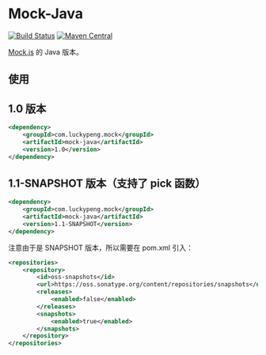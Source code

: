 # Mock-Java

[![Build Status](https://travis-ci.org/coalchan/Mock-Java.svg?branch=master)](https://travis-ci.org/coalchan/Mock-Java)
[![Maven Central](https://img.shields.io/maven-central/v/com.luckypeng.mock/mock-parent.svg?label=Maven%20Central)](https://search.maven.org/search?q=g:%22com.luckypeng.mock%22%20AND%20a:%22mock-parent%22)

[Mock.js](https://github.com/nuysoft/Mock) 的 Java 版本。

## 使用

## 1.0 版本

```xml
<dependency>
    <groupId>com.luckypeng.mock</groupId>
    <artifactId>mock-java</artifactId>
    <version>1.0</version>
</dependency>
``` 

## 1.1-SNAPSHOT 版本（支持了 pick 函数）

```xml
<dependency>
    <groupId>com.luckypeng.mock</groupId>
    <artifactId>mock-java</artifactId>
    <version>1.1-SNAPSHOT</version>
</dependency>
```

注意由于是 SNAPSHOT 版本，所以需要在 pom.xml 引入：

```xml
<repositories>
    <repository>
        <id>oss-snapshots</id>
        <url>https://oss.sonatype.org/content/repositories/snapshots</url>
        <releases>
            <enabled>false</enabled>
        </releases>
        <snapshots>
            <enabled>true</enabled>
        </snapshots>
    </repository>
</repositories>
```
